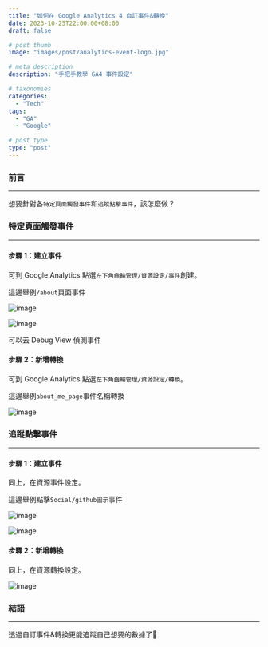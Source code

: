 ```yaml
---
title: "如何在 Google Analytics 4 自訂事件&轉換"
date: 2023-10-25T22:00:00+08:00
draft: false

# post thumb
image: "images/post/analytics-event-logo.jpg"

# meta description
description: "手把手教學 GA4 事件設定"

# taxonomies
categories:
  - "Tech"
tags:
  - "GA"
  - "Google"

# post type
type: "post"
---
```


### 前言

---

想要針對各`特定頁面觸發事件`和`追蹤點擊事件`，該怎麼做？

### 特定頁面觸發事件

---

#### 步驟 1：建立事件

可到 Google Analytics 點選`左下角齒輪管理/資源設定/事件`創建。

這邊舉例`/about`頁面事件

![image](../../../../images/post/post-6-1.jpg)

![image](../../../../images/post/post-6-2.jpg)

可以去 Debug View 偵測事件

#### 步驟 2：新增轉換

可到 Google Analytics 點選`左下角齒輪管理/資源設定/轉換`。

這邊舉例`about_me_page`事件名稱轉換

![image](../../../../images/post/post-6-3.jpg)

### 追蹤點擊事件

---

#### 步驟 1：建立事件

同上，在資源事件設定。

這邊舉例點擊`Social/github圖示`事件

![image](../../../../images/post/post-6-4.jpg)

![image](../../../../images/post/post-6-5.jpg)

#### 步驟 2：新增轉換

同上，在資源轉換設定。

![image](../../../../images/post/post-6-6.jpg)

### 結語

---

透過自訂事件&轉換更能追蹤自己想要的數據了🎉